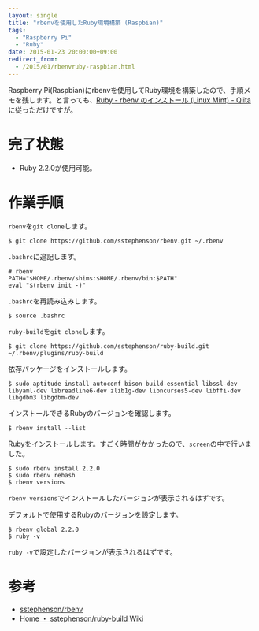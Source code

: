 ```yaml
---
layout: single
title: "rbenvを使用したRuby環境構築 (Raspbian)"
tags:
  - "Raspberry Pi"
  - "Ruby"
date: 2015-01-23 20:00:00+09:00
redirect_from:
  - /2015/01/rbenvruby-raspbian.html
---
```


Raspberry Pi(Raspbian)にrbenvを使用してRuby環境を構築したので、手順メモを残します。と言っても、[Ruby - rbenv のインストール (Linux Mint) - Qiita](http://qiita.com/tsubu-mustard/items/3f818bf9831a4a934c5a)に従っただけですが。

<!-- more -->

# 完了状態

* Ruby 2.2.0が使用可能。

# 作業手順

`rbenv`を`git clone`します。

```
$ git clone https://github.com/sstephenson/rbenv.git ~/.rbenv
```

`.bashrc`に追記します。

```
# rbenv
PATH="$HOME/.rbenv/shims:$HOME/.rbenv/bin:$PATH"
eval "$(rbenv init -)"
```

`.bashrc`を再読み込みします。

```
$ source .bashrc
```

`ruby-build`を`git clone`します。

```
$ git clone https://github.com/sstephenson/ruby-build.git ~/.rbenv/plugins/ruby-build
```

依存パッケージをインストールします。

```
$ sudo aptitude install autoconf bison build-essential libssl-dev libyaml-dev libreadline6-dev zlib1g-dev libncurses5-dev libffi-dev libgdbm3 libgdbm-dev
```

インストールできるRubyのバージョンを確認します。

```
$ rbenv install --list
```

Rubyをインストールします。すごく時間がかかったので、`screen`の中で行いました。

```
$ sudo rbenv install 2.2.0
$ sudo rbenv rehash
$ rbenv versions
```

`rbenv versions`でインストールしたバージョンが表示されるはずです。

デフォルトで使用するRubyのバージョンを設定します。

```
$ rbenv global 2.2.0
$ ruby -v
```

`ruby -v`で設定したバージョンが表示されるはずです。

# 参考

* [sstephenson/rbenv](https://github.com/sstephenson/rbenv)
* [Home ・ sstephenson/ruby-build Wiki](https://github.com/sstephenson/ruby-build/wiki)
